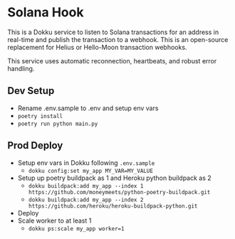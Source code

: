 # Solana Hook

This is a Dokku service to listen to Solana transactions for an address in real-time and publish the transaction to a webhook. This is an open-source replacement for Helius or Hello-Moon transaction webhooks.

This service uses automatic reconnection, heartbeats, and robust error handling.

## Dev Setup
- Rename .env.sample to .env and setup env vars
- `poetry install`
- `poetry run python main.py`

## Prod Deploy
- Setup env vars in Dokku following `.env.sample`
  - `dokku config:set my_app MY_VAR=MY_VALUE`
- Setup up poetry buildpack as 1 and Heroku python buildpack as 2
  - `dokku buildpack:add my_app --index 1 https://github.com/moneymeets/python-poetry-buildpack.git`
  - `dokku buildpack:add my_app --index 2 https://github.com/heroku/heroku-buildpack-python.git`
- Deploy
- Scale worker to at least 1
  - `dokku ps:scale my_app worker=1`
